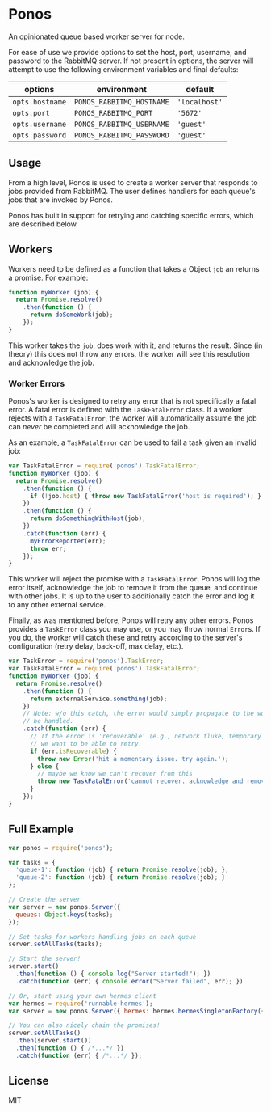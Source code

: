 # Ponos

An opinionated queue based worker server for node.

For ease of use we provide options to set the host, port, username, and password to the RabbitMQ server. If not present in options, the server will attempt to use the following environment variables and final defaults:

options         | environment               | default
----------------|---------------------------|--------------
`opts.hostname` | `PONOS_RABBITMQ_HOSTNAME` | `'localhost'`
`opts.port`     | `PONOS_RABBITMQ_PORT`     | `'5672'`
`opts.username` | `PONOS_RABBITMQ_USERNAME` | `'guest'`
`opts.password` | `PONOS_RABBITMQ_PASSWORD` | `'guest'`

## Usage

From a high level, Ponos is used to create a worker server that responds to jobs provided from RabbitMQ. The user defines handlers for each queue's jobs that are invoked by Ponos.

Ponos has built in support for retrying and catching specific errors, which are described below.

## Workers

Workers need to be defined as a function that takes a Object `job` an returns a promise. For example:

```javascript
function myWorker (job) {
  return Promise.resolve()
    .then(function () {
      return doSomeWork(job);
    });
}
```

This worker takes the `job`, does work with it, and returns the result. Since (in theory) this does not throw any errors, the worker will see this resolution and acknowledge the job.

### Worker Errors

Ponos's worker is designed to retry any error that is not specifically a fatal error. A fatal error is defined with the `TaskFatalError` class. If a worker rejects with a `TaskFatalError`, the worker will automatically assume the job can _never_ be completed and will acknowledge the job.

As an example, a `TaskFatalError` can be used to fail a task given an invalid job:

```javascript
var TaskFatalError = require('ponos').TaskFatalError;
function myWorker (job) {
  return Promise.resolve()
    .then(function () {
      if (!job.host) { throw new TaskFatalError('host is required'); }
    })
    .then(function () {
      return doSomethingWithHost(job);
    })
    .catch(function (err) {
      myErrorReporter(err);
      throw err;
    });
}
```

This worker will reject the promise with a `TaskFatalError`. Ponos will log the error itself, acknowledge the job to remove it from the queue, and continue with other jobs. It is up to the user to additionally catch the error and log it to any other external service.

Finally, as was mentioned before, Ponos will retry any other errors. Ponos provides a `TaskError` class you may use, or you may throw normal `Error`s. If you do, the worker will catch these and retry according to the server's configuration (retry delay, back-off, max delay, etc.).

```javascript
var TaskError = require('ponos').TaskError;
var TaskFatalError = require('ponos').TaskFatalError;
function myWorker (job) {
  return Promise.resolve()
    .then(function () {
      return externalService.something(job);
    })
    // Note: w/o this catch, the error would simply propagate to the worker and
    // be handled.
    .catch(function (err) {
      // If the error is 'recoverable' (e.g., network fluke, temporary outage),
      // we want to be able to retry.
      if (err.isRecoverable) {
        throw new Error('hit a momentary issue. try again.');
      } else {
        // maybe we know we can't recover from this
        throw new TaskFatalError('cannot recover. acknowledge and remove job');
      }
    });
}
```

## Full Example

```javascript
var ponos = require('ponos');

var tasks = {
  'queue-1': function (job) { return Promise.resolve(job); },
  'queue-2': function (job) { return Promise.resolve(job); }
};

// Create the server
var server = new ponos.Server({
  queues: Object.keys(tasks);
});

// Set tasks for workers handling jobs on each queue
server.setAllTasks(tasks);

// Start the server!
server.start()
  .then(function () { console.log("Server started!"); })
  .catch(function (err) { console.error("Server failed", err); })

// Or, start using your own hermes client
var hermes = require('runnable-hermes');
var server = new ponos.Server({ hermes: hermes.hermesSingletonFactory({...}) });

// You can also nicely chain the promises!
server.setAllTasks()
  .then(server.start())
  .then(function () { /*...*/ })
  .catch(function (err) { /*...*/ });
```

## License

MIT
